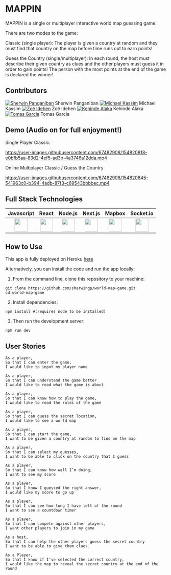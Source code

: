 # MAPPIN

MAPPIN is a single or multiplayer interactive world map guessing game.

There are two modes to the game:

Classic (single player): The player is given a country at random and they must find that country on the map before time runs out to earn points!

Guess the Country (single/multiplayer): In each round, the host must describe their given country as clues and the other players must guess it in order to gain points! The person with the most points at the end of the game is declared the winner!

## Contributors

[![Sherwin Panganiban](https://img.icons8.com/nolan/25/github.png)](https://github.com/sherwingp) Sherwin Panganiban [![Michael Kassim](https://img.icons8.com/nolan/25/github.png)](https://github.com/Fadaka) Michael Kassim [![Zoë Idehen](https://img.icons8.com/nolan/25/github.png)](https://github.com/zidehen) Zoë Idehen [![Kehinde Alaka](https://img.icons8.com/nolan/25/github.png)](https://github.com/Alaka-K) Kehinde Alaka [![Tomas Garcia](https://img.icons8.com/nolan/25/github.png)](https://github.com/TomasGarciaDev) Tomas Garcia  

## Demo (Audio on for full enjoyment!)

Single Player Classic:


https://user-images.githubusercontent.com/67482908/154820818-e0bfb5aa-83d2-4ef5-ad3b-4a3746a12dda.mp4

Online Multiplayer Classic / Guess the Country


https://user-images.githubusercontent.com/67482908/154820845-541963c0-b394-4adb-87f3-c69543bbbbec.mp4

## Full Stack Technologies

| Javascript | React| Node.js | Next.js | Mapbox | Socket.io |
| --- | --- | --- | --- | --- | --- |
| <div align="center"><img src='https://upload.wikimedia.org/wikipedia/commons/6/6a/JavaScript-logo.png' height='40px' /></div> | <div align="center"><img src='https://upload.wikimedia.org/wikipedia/commons/thumb/a/a7/React-icon.svg/512px-React-icon.svg.png?20220125121207' height='40px' /></div> | <div align="center"><img src='https://nodejs.org/static/images/logos/nodejs-new-pantone-black.svg' height='40px' /></div>  | <div align="center"><img src='https://upload.wikimedia.org/wikipedia/commons/thumb/8/8e/Nextjs-logo.svg/800px-Nextjs-logo.svg.png' height='40px' /></div> | <div align="center"><img src='https://cdn.dribbble.com/users/126602/screenshots/3446916/media/fa9d65d20dda60f127735ae820e8ae8e.jpg?compress=1&resize=400x300&vertical=top' height='40px' /></div> | <div align="center"><img src='https://cdn.worldvectorlogo.com/logos/socket-io-1.svg' height='40px' /></div> |

## How to Use

This app is fully deployed on Heroku [here](https://mappin-game.herokuapp.com/)

Alternatively, you can install the code and run the app locally:

1. From the command line, clone this repository to your machine:

```
git clone https://github.com/sherwingp/world-map-game.git
cd world-map-game
```

2. Install dependencies:
```
npm install #(requires node to be installed)
```

3. Then run the development server:
```
npm run dev
```

## User Stories

```
As a player,
So that I can enter the game,
I would like to input my player name
```

```
As a player,
So that I can understand the game better
I would like to read what the game is about
```

```
As a player,
So that I can know how to play the game,
I would like to read the rules of the game
```

```
As a player,
So that I can guess the secret location,
I would like to see a world map
```

```
As a player,
So that I can start the game,
I want to be given a country at random to find on the map
```

```
As a player, 
So that I can select my guesses,
I want to be able to click on the country that I guess
```

```
As a player, 
So that I can know how well I’m doing,
I want to see my score
```

```
As a player, 
So that I know I guessed the right answer, 
I would like my score to go up
```

```
As a player,
So that I can see how long I have left of the round
I want to see a countdown timer
```

```
As a player,
So that I can compete against other players,
I want other players to join in my game
```

```
As a host,
So that I can help the other players guess the secret country
I want to be able to give them clues.
```

```
As a Player,
So that I know if I've selected the correct country,
I would like the map to reveal the secret country at the end of the round
```
